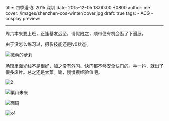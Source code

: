 title: 四季漫·冬 2015 深圳
date: 2015-12-05 18:00:00 +0800
author: me
cover: /images/shenzhen-cos-winter/cover.jpg
draft: true
tags:
    - ACG
    - cosplay
preview: 

---

周六本来要上班，正逢基友远至，请假陪之，顺带便有机会逛了下漫展。

<!--more-->

由于没怎么练习过，摄影技能还是lv0状态。

![激萌的萝莉](/images/shenzhen-cos-winter/1.jpg)

场馆里面光线不是很好，加之没有外闪。快门都不够安全快门的。手一抖，就出了很多废片。总之还是太菜。嘛，慢慢攒经验值吧。

![2](/images/shenzhen-cos-winter/2.jpg)



![栗山未来](/images/shenzhen-cos-winter/3.jpg)



![面码](/images/shenzhen-cos-winter/4.jpg)



![x4](/images/shenzhen-cos-winter/5.jpg)
